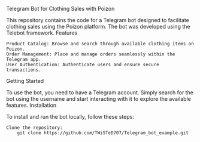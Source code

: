 Telegram Bot for Clothing Sales with Poizon

This repository contains the code for a Telegram bot designed to facilitate clothing sales using the Poizon platform. The bot was developed using the Telebot framework.
Features

    Product Catalog: Browse and search through available clothing items on Poizon.
    Order Management: Place and manage orders seamlessly within the Telegram app.
    User Authentication: Authenticate users and ensure secure transactions.

Getting Started

To use the bot, you need to have a Telegram account. Simply search for the bot using the username and start interacting with it to explore the available features.
Installation

To install and run the bot locally, follow these steps:

    Clone the repository:
        git clone https://github.com/TWiSTeD707/Telegram_bot_example.git
